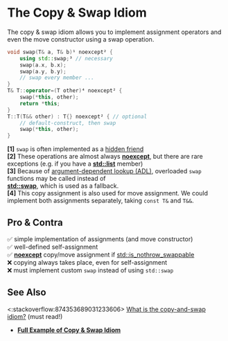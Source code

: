 # The Copy & Swap Idiom

The copy & swap idiom allows you to implement assignment operators and even the move constructor using a swap operation.
```cpp
void swap(T& a, T& b)¹ noexcept² {
    using std::swap;³ // necessary
    swap(a.x, b.x);
    swap(a.y, b.y);
    // swap every member ...
}
T& T::operator=(T other)⁴ noexcept² {
    swap(*this, other);
    return *this;
}
T::T(T&& other) : T{} noexcept² { // optional
    // default-construct, then swap
    swap(*this, other);
}
```
**\[1\]** `swap` is often implemented as a [hidden friend](https://stackoverflow.com/q/56795676/5740428)<br>
**\[2\]** These operations are almost always **[noexcept](https://en.cppreference.com/w/cpp/language/noexcept_spec)**,
but there are rare exceptions
(e.g. if you have a **[std::list](https://en.cppreference.com/w/cpp/container/list/list)** member)<br>
**\[3\]** Because of [argument-dependent lookup (ADL)](https://en.cppreference.com/w/cpp/language/adl),
overloaded `swap` functions may be called instead of<br>
**[std::swap](https://en.cppreference.com/w/cpp/algorithm/swap)**, which is used as a fallback.<br>
**\[4\]** This copy assignment is also used for move assignment.
We could implement both assignments separately, taking `const T&` and `T&&`.

## Pro & Contra
:white_check_mark: simple implementation of assignments (and move constructor)<br>
:white_check_mark: well-defined self-assignment<br>
:white_check_mark: **[noexcept](https://en.cppreference.com/w/cpp/language/noexcept_spec)** copy/move assignment
if [std::is_nothrow_swappable<T>](https://en.cppreference.com/w/cpp/types/is_swappable)<br>
:x: copying always takes place, even for self-assignment<br>
:x: must implement custom `swap` instead of using `std::swap`

## See Also
<:stackoverflow:874353689031233606>
[What is the copy-and-swap idiom?](https://stackoverflow.com/a/3279550/5740428) (must read!)<br>
- **[Full Example of Copy & Swap Idiom](https://godbolt.org/z/G6fzGjxKo)**
